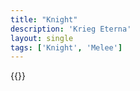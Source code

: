 ```yaml
---
title: "Knight"
description: 'Krieg Eterna'
layout: single
tags: ['Knight', 'Melee']
---
```

{{<card-detail-page title="Knight9" artwork="Portrait of a Man in Armor by Titan (1567)" />}}
